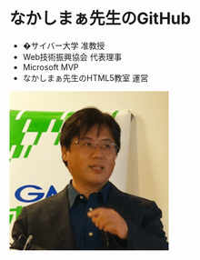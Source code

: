 <h1>なかしまぁ先生のGitHub</h1>

<div ｓｔｙle="display:flex;">

   <ul style="flex:1;">
    <li>�サイバー大学 准教授</li>
    <li>Web技術振興協会 代表理事</li>
    <li>Microsoft MVP</li>
    <li>なかしまぁ先生のHTML5教室 運営</li>
  </ul>

  <img  style="flex:1;" src="nakashimmer.png" alt="nakashimmer">
  
</div>
<!--
**nakashimmer/nakashimmer** is a ✨ _special_ ✨ repository because its `README.md` (this file) appears on your GitHub profile.

Here are some ideas to get you started:

- 🔭 I’m currently working on ...
- 🌱 I’m currently learning ...
- 👯 I’m looking to collaborate on ...
- 🤔 I’m looking for help with ...
- 💬 Ask me about ...
- 📫 How to reach me: ...
- 😄 Pronouns: ...
- ⚡ Fun fact: ...
-->
